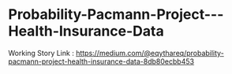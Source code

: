 # Probability-Pacmann-Project---Health-Insurance-Data

Working Story Link : https://medium.com/@eqythareq/probability-pacmann-project-health-insurance-data-8db80ecbb453
